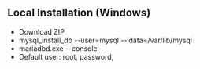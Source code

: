 ## Local Installation (Windows)
- Download ZIP
- mysql_install_db --user=mysql --ldata=/var/lib/mysql
- mariadbd.exe --console
- Default user: root, password, <empty>
